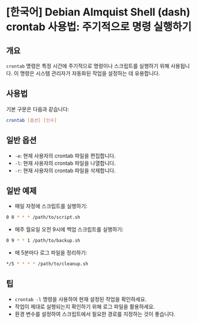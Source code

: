 # [한국어] Debian Almquist Shell (dash) crontab 사용법: 주기적으로 명령 실행하기

## 개요
`crontab` 명령은 특정 시간에 주기적으로 명령이나 스크립트를 실행하기 위해 사용됩니다. 이 명령은 시스템 관리자가 자동화된 작업을 설정하는 데 유용합니다.

## 사용법
기본 구문은 다음과 같습니다:

```bash
crontab [옵션] [인수]
```

## 일반 옵션
- `-e`: 현재 사용자의 crontab 파일을 편집합니다.
- `-l`: 현재 사용자의 crontab 파일을 나열합니다.
- `-r`: 현재 사용자의 crontab 파일을 삭제합니다.

## 일반 예제
- 매일 자정에 스크립트를 실행하기:
```bash
0 0 * * * /path/to/script.sh
```

- 매주 월요일 오전 9시에 백업 스크립트를 실행하기:
```bash
0 9 * * 1 /path/to/backup.sh
```

- 매 5분마다 로그 파일을 정리하기:
```bash
*/5 * * * * /path/to/cleanup.sh
```

## 팁
- `crontab -l` 명령을 사용하여 현재 설정된 작업을 확인하세요.
- 작업이 제대로 실행되는지 확인하기 위해 로그 파일을 활용하세요.
- 환경 변수를 설정하여 스크립트에서 필요한 경로를 지정하는 것이 좋습니다.